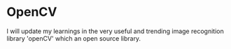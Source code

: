 # OpenCV
I will update my learnings in the very useful and trending image recognition library 'openCV' which an open source library.
